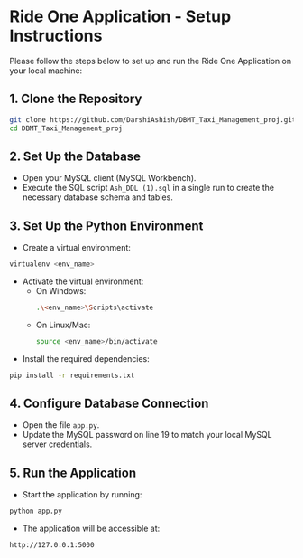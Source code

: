 #  Ride One Application - Setup Instructions

Please follow the steps below to set up and run the Ride One Application on your local machine:

## 1. Clone the Repository
```bash
git clone https://github.com/DarshiAshish/DBMT_Taxi_Management_proj.git
cd DBMT_Taxi_Management_proj
```

## 2. Set Up the Database
- Open your MySQL client (MySQL Workbench).
- Execute the SQL script `Ash_DDL (1).sql` in a single run to create the necessary database schema and tables.

## 3. Set Up the Python Environment
- Create a virtual environment:
```bash
virtualenv <env_name>
```
- Activate the virtual environment:
  - On Windows:
    ```bash
    .\<env_name>\Scripts\activate
    ```
  - On Linux/Mac:
    ```bash
    source <env_name>/bin/activate
    ```
- Install the required dependencies:
```bash
pip install -r requirements.txt
```

## 4. Configure Database Connection
- Open the file `app.py`.
- Update the MySQL password on line 19 to match your local MySQL server credentials.

## 5. Run the Application
- Start the application by running:
```bash
python app.py
```
- The application will be accessible at:
```
http://127.0.0.1:5000

